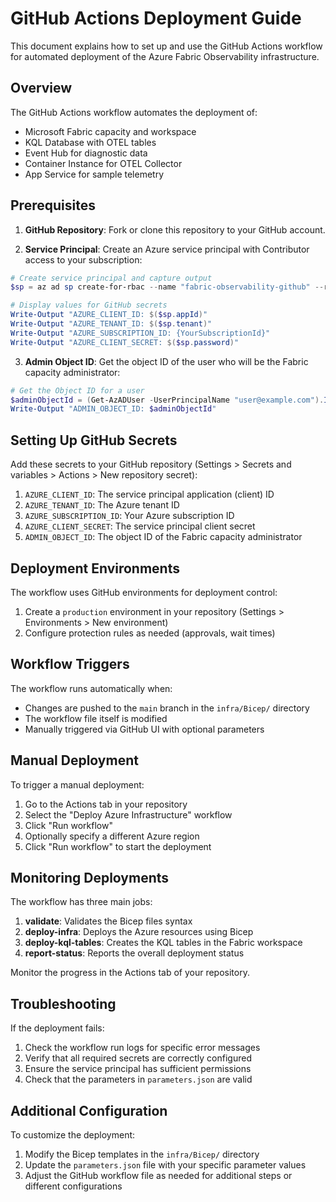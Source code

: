 # GitHub Actions Deployment Guide

This document explains how to set up and use the GitHub Actions workflow for automated deployment of the Azure Fabric Observability infrastructure.

## Overview

The GitHub Actions workflow automates the deployment of:
- Microsoft Fabric capacity and workspace
- KQL Database with OTEL tables
- Event Hub for diagnostic data
- Container Instance for OTEL Collector
- App Service for sample telemetry

## Prerequisites

1. **GitHub Repository**: Fork or clone this repository to your GitHub account.

2. **Service Principal**: Create an Azure service principal with Contributor access to your subscription:

```powershell
# Create service principal and capture output
$sp = az ad sp create-for-rbac --name "fabric-observability-github" --role Contributor --scopes /subscriptions/{YourSubscriptionId} | ConvertFrom-Json

# Display values for GitHub secrets
Write-Output "AZURE_CLIENT_ID: $($sp.appId)"
Write-Output "AZURE_TENANT_ID: $($sp.tenant)"
Write-Output "AZURE_SUBSCRIPTION_ID: {YourSubscriptionId}"
Write-Output "AZURE_CLIENT_SECRET: $($sp.password)"
```

3. **Admin Object ID**: Get the object ID of the user who will be the Fabric capacity administrator:

```powershell
# Get the Object ID for a user
$adminObjectId = (Get-AzADUser -UserPrincipalName "user@example.com").Id
Write-Output "ADMIN_OBJECT_ID: $adminObjectId"
```

## Setting Up GitHub Secrets

Add these secrets to your GitHub repository (Settings > Secrets and variables > Actions > New repository secret):

1. `AZURE_CLIENT_ID`: The service principal application (client) ID
2. `AZURE_TENANT_ID`: The Azure tenant ID
3. `AZURE_SUBSCRIPTION_ID`: Your Azure subscription ID
4. `AZURE_CLIENT_SECRET`: The service principal client secret
5. `ADMIN_OBJECT_ID`: The object ID of the Fabric capacity administrator

## Deployment Environments

The workflow uses GitHub environments for deployment control:

1. Create a `production` environment in your repository (Settings > Environments > New environment)
2. Configure protection rules as needed (approvals, wait times)

## Workflow Triggers

The workflow runs automatically when:
- Changes are pushed to the `main` branch in the `infra/Bicep/` directory
- The workflow file itself is modified
- Manually triggered via GitHub UI with optional parameters

## Manual Deployment

To trigger a manual deployment:

1. Go to the Actions tab in your repository
2. Select the "Deploy Azure Infrastructure" workflow
3. Click "Run workflow"
4. Optionally specify a different Azure region
5. Click "Run workflow" to start the deployment

## Monitoring Deployments

The workflow has three main jobs:
1. **validate**: Validates the Bicep files syntax
2. **deploy-infra**: Deploys the Azure resources using Bicep
3. **deploy-kql-tables**: Creates the KQL tables in the Fabric workspace
4. **report-status**: Reports the overall deployment status

Monitor the progress in the Actions tab of your repository.

## Troubleshooting

If the deployment fails:

1. Check the workflow run logs for specific error messages
2. Verify that all required secrets are correctly configured
3. Ensure the service principal has sufficient permissions
4. Check that the parameters in `parameters.json` are valid

## Additional Configuration

To customize the deployment:

1. Modify the Bicep templates in the `infra/Bicep/` directory
2. Update the `parameters.json` file with your specific parameter values
3. Adjust the GitHub workflow file as needed for additional steps or different configurations
